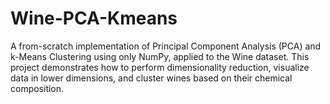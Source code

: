 # Wine-PCA-Kmeans
A from-scratch implementation of Principal Component Analysis (PCA) and k-Means Clustering using only NumPy, applied to the Wine dataset. This project demonstrates how to perform dimensionality reduction, visualize data in lower dimensions, and cluster wines based on their chemical composition.
